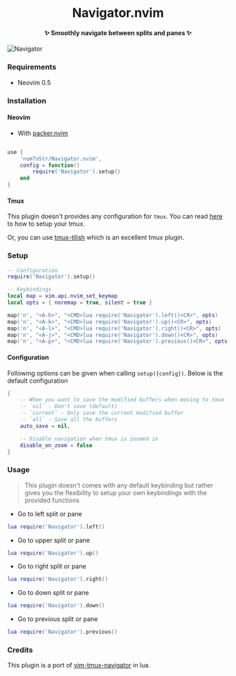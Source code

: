 <h1 align='center'>Navigator.nvim</h1>

<h4 align='center'>✨ Smoothly navigate between splits and panes ✨</h4>

![Navigator](https://user-images.githubusercontent.com/24727447/113504572-92f22180-9556-11eb-963a-218e17c13704.gif "Navigator navigating to the moon")

<!-- <p align='center'><a href="https://user-images.githubusercontent.com/24727447/113504213-4dccf000-9554-11eb-8dcb-43d13e20be59.mp4" target="_blank" >Source</a></p> -->

### Requirements

-   Neovim 0.5

### Installation

#### Neovim

-   With [packer.nvim](https://github.com/wbthomason/packer.nvim)

```lua

use {
    'numToStr/Navigator.nvim',
    config = function()
        require('Navigator').setup()
    end
}

```

#### Tmux

This plugin doesn't provides any configuration for `tmux`. You can read [here](https://github.com/christoomey/vim-tmux-navigator#tmux) to how to setup your tmux.

Or, you can use [tmux-tilish](https://github.com/jabirali/tmux-tilish) which is an excellent tmux plugin.

### Setup

```lua
-- Configuration
require('Navigator').setup()

-- Keybindings
local map = vim.api.nvim_set_keymap
local opts = { noremap = true, silent = true }

map('n', "<A-h>", "<CMD>lua require('Navigator').left()<CR>", opts)
map('n', "<A-k>", "<CMD>lua require('Navigator').up()<CR>", opts)
map('n', "<A-l>", "<CMD>lua require('Navigator').right()<CR>", opts)
map('n', "<A-j>", "<CMD>lua require('Navigator').down()<CR>", opts)
map('n', "<A-p>", "<CMD>lua require('Navigator').previous()<CR>", opts)
```

#### Configuration

Following options can be given when calling `setup({config})`. Below is the default configuration

```lua
{
    -- When you want to save the modified buffers when moving to tmux
    -- `nil` - Don't save (default)
    -- `current` - Only save the current modified buffer
    -- `all` - Save all the buffers
    auto_save = nil,

    -- Disable navigation when tmux is zoomed in
    disable_on_zoom = false
}
```

### Usage

> This plugin doesn't comes with any default keybinding but rather gives you the flexibility to setup your own keybindings with the provided functions

-   Go to left split or pane

```lua
lua require('Navigator').left()
```

-   Go to upper split or pane

```lua
lua require('Navigator').up()
```

-   Go to right split or pane

```lua
lua require('Navigator').right()
```

-   Go to down split or pane

```lua
lua require('Navigator').down()
```

-   Go to previous split or pane

```lua
lua require('Navigator').previous()
```

### Credits

This plugin is a port of [vim-tmux-navigator](https://github.com/christoomey/vim-tmux-navigator) in lua.
